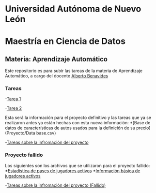 # Universidad Autónoma de Nuevo León
# Maestría en Ciencia de Datos

## Materia: Aprendizaje Automático

Este repositorio es para subir las tareas de la materia de Aprendizaje Automático, a cargo del docente [Alberto Benavides](https://github.com/albertobenavides)

### Tareas

-[Tarea 1](Tarea1/Tarea1_GJHG.ipynb)

-[Tarea 2](Tarea2/Desarrollo_tarea_2.ipynb)

Esta será la información para el proyecto definitivo y las tareas que ya se realizaron antes ya están hechas con esta nueva información:
 *[Base de datos de características de autos usados para la definición de su precio](Proyecto/Data base.csv)


-[Tareas sobre la infromación del proyecto](https://colab.research.google.com/drive/1TAB_7bH9b0oIixEr9ybggAN8q1D56Guy?usp=sharing)

### Proyecto fallido
Los siguientes son los archivos que se utilizaron para el proyecto fallido:
 *[Estadística de pases de jugadores activos](Tarea2/ActivePlayer_Passing_Stats.csv)
 *[Información básica de jugadores activos](Tarea2/Active_Player_Basic_Stats.csv)


-[Tareas sobre la infromación del proyecto (Fallido)](https://colab.research.google.com/drive/1TAB_7bH9b0oIixEr9ybggAN8q1D56Guy?usp=sharing)



